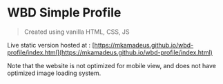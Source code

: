 # WBD Simple Profile

> Created using vanilla HTML, CSS, JS

Live static version hosted at : [https://mkamadeus.github.io/wbd-profile/index.html](https://mkamadeus.github.io/wbd-profile/index.html)

Note that the website is not optimized for mobile view, and does not have optimized image loading system.
